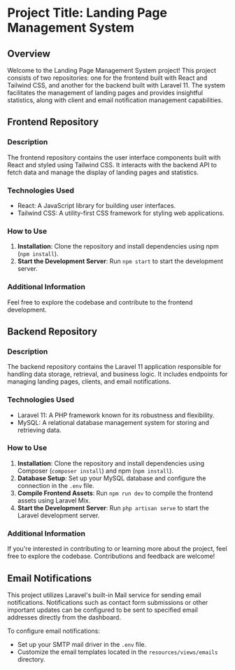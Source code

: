 # **Project Title: Landing Page Management System**

## Overview

Welcome to the Landing Page Management System project! This project consists of two repositories: one for the frontend built with React and Tailwind CSS, and another for the backend built with Laravel 11. The system facilitates the management of landing pages and provides insightful statistics, along with client and email notification management capabilities.

## Frontend Repository

### Description

The frontend repository contains the user interface components built with React and styled using Tailwind CSS. It interacts with the backend API to fetch data and manage the display of landing pages and statistics.

### Technologies Used

- React: A JavaScript library for building user interfaces.
- Tailwind CSS: A utility-first CSS framework for styling web applications.

### How to Use

1. **Installation**: Clone the repository and install dependencies using npm (`npm install`).
2. **Start the Development Server**: Run `npm start` to start the development server.

### Additional Information

Feel free to explore the codebase and contribute to the frontend development.

## Backend Repository

### Description

The backend repository contains the Laravel 11 application responsible for handling data storage, retrieval, and business logic. It includes endpoints for managing landing pages, clients, and email notifications.

### Technologies Used

- Laravel 11: A PHP framework known for its robustness and flexibility.
- MySQL: A relational database management system for storing and retrieving data.

### How to Use

1. **Installation**: Clone the repository and install dependencies using Composer (`composer install`) and npm (`npm install`).
2. **Database Setup**: Set up your MySQL database and configure the connection in the `.env` file.
3. **Compile Frontend Assets**: Run `npm run dev` to compile the frontend assets using Laravel Mix.
4. **Start the Development Server**: Run `php artisan serve` to start the Laravel development server.

### Additional Information

If you're interested in contributing to or learning more about the project, feel free to explore the codebase. Contributions and feedback are welcome!

## Email Notifications

This project utilizes Laravel's built-in Mail service for sending email notifications. Notifications such as contact form submissions or other important updates can be configured to be sent to specified email addresses directly from the dashboard.

To configure email notifications:

- Set up your SMTP mail driver in the `.env` file.
- Customize the email templates located in the `resources/views/emails` directory.
